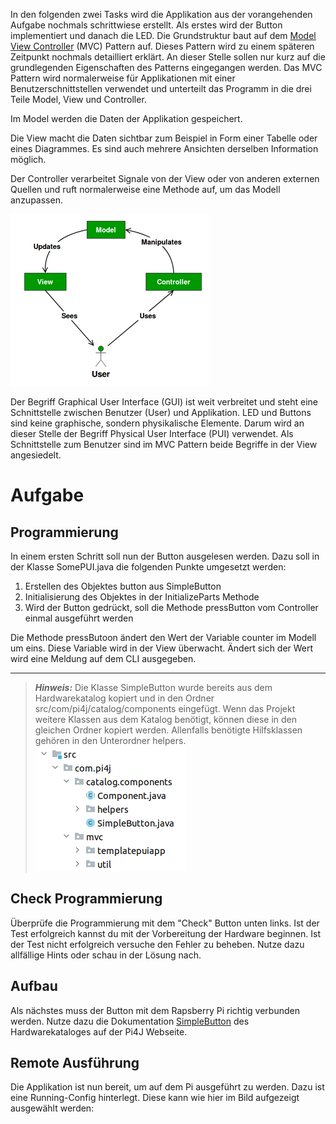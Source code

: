 In den folgenden zwei Tasks wird die Applikation aus der vorangehenden Aufgabe nochmals 
schrittwiese erstellt. Als erstes wird der Button implementiert und danach die LED. 
Die Grundstruktur baut auf dem [Model View Controller](https://www.geeksforgeeks.org/mvc-design-pattern/) 
(MVC) Pattern auf. Dieses Pattern 
wird zu einem späteren Zeitpunkt nochmals detailliert erklärt. An dieser Stelle sollen 
nur kurz auf die grundlegenden Eigenschaften des Patterns eingegangen werden. Das MVC
Pattern wird normalerweise für Applikationen mit einer Benutzerschnittstellen verwendet 
und unterteilt das Programm in die drei Teile Model, View und Controller.

Im Model werden die Daten der Applikation gespeichert.

Die View macht die Daten sichtbar zum Beispiel in Form einer Tabelle oder 
eines Diagrammes. Es sind auch mehrere Ansichten derselben Information möglich.

Der Controller verarbeitet Signale von der View oder von anderen 
externen Quellen und ruft normalerweise eine Methode auf, um das Modell anzupassen.

![MVC-Pattern](./MVC-Pattern.png)

Der Begriff Graphical User Interface (GUI) ist weit verbreitet und steht eine Schnittstelle 
zwischen Benutzer (User) und Applikation. LED und Buttons sind keine graphische, 
sondern physikalische Elemente. Darum wird an dieser Stelle der Begriff Physical 
User Interface (PUI) verwendet. Als Schnittstelle zum Benutzer sind im MVC Pattern 
beide Begriffe in der View angesiedelt.

# Aufgabe
## Programmierung
In einem ersten Schritt soll nun der Button ausgelesen werden. Dazu soll in der Klasse 
SomePUI.java die folgenden Punkte umgesetzt werden:
1. Erstellen des Objektes button aus SimpleButton
2. Initialisierung des Objektes in der InitializeParts Methode
3. Wird der Button gedrückt, soll die Methode pressButton vom Controller einmal ausgeführt werden

<div class="hint">
Die Methode pressButoon ändert den Wert der Variable counter im Modell um eins. 
Diese Variable wird in der View überwacht. Ändert sich der Wert wird eine Meldung 
auf dem CLI ausgegeben.
</div>

---
> **_Hinweis:_** Die Klasse SimpleButton wurde bereits aus dem Hardwarekatalog kopiert und 
> in den Ordner src/com/pi4j/catalog/components eingefügt. Wenn das Projekt weitere Klassen 
> aus dem Katalog benötigt, können diese in den gleichen Ordner kopiert werden. Allenfalls 
> benötigte Hilfsklassen gehören in den Unterordner helpers. 
> ![Button-Class](./Button-Class.png)

## Check Programmierung
Überprüfe die Programmierung mit dem "Check" Button unten links. Ist der Test 
erfolgreich kannst du mit der Vorbereitung der Hardware beginnen. Ist der Test nicht 
erfolgreich versuche den Fehler zu beheben. Nutze dazu allfällige Hints oder schau in 
der Lösung nach.

## Aufbau
Als nächstes muss der Button mit dem Rapsberry Pi richtig verbunden werden. Nutze dazu die
Dokumentation [SimpleButton](https://pi4j.com/examples/components/simplebutton/) 
des Hardwarekataloges auf der Pi4J Webseite.

## Remote Ausführung
Die Applikation ist nun bereit, um auf dem Pi ausgeführt zu werden. Dazu ist eine 
Running-Config hinterlegt. Diese kann wie hier im Bild aufgezeigt ausgewählt werden:
